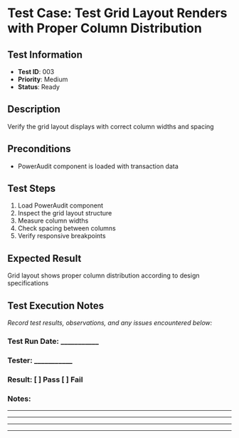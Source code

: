 # Test Case: Test Grid Layout Renders with Proper Column Distribution

## Test Information
- **Test ID**: 003
- **Priority**: Medium
- **Status**: Ready

## Description
Verify the grid layout displays with correct column widths and spacing

## Preconditions
- PowerAudit component is loaded with transaction data

## Test Steps
1. Load PowerAudit component
2. Inspect the grid layout structure
3. Measure column widths
4. Check spacing between columns
5. Verify responsive breakpoints

## Expected Result
Grid layout shows proper column distribution according to design specifications

## Test Execution Notes
_Record test results, observations, and any issues encountered below:_

### Test Run Date: ___________
### Tester: ___________
### Result: [ ] Pass [ ] Fail

### Notes:
_________________________________
_________________________________
_________________________________
_________________________________